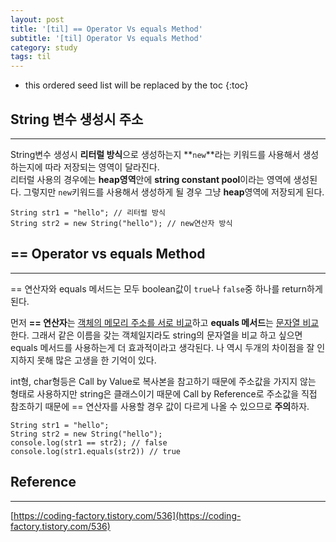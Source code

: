 ```yaml
---
layout: post
title: '[til] == Operator Vs equals Method'
subtitle: '[til] Operator Vs equals Method'
category: study
tags: til
---
```


<!-- prettier-ignore -->
* this ordered seed list will be replaced by the toc 
{:toc}

## String 변수 생성시 주소

---

String변수 생성시 **리터럴 방식**으로 생성하는지 **`new`**라는 키워드를 사용해서 생성하는지에 따라 저장되는 영역이 달라진다.  
리터럴 사용의 경우에는 **heap영역**안에 **string constant pool**이라는 영역에 생성된다. 그렇지만 `new`키워드를 사용해서 생성하게 될 경우 그냥 **heap**영역에 저장되게 된다.

```
String str1 = "hello"; // 리터럴 방식
String str2 = new String("hello"); // new연산자 방식
```

## == Operator vs equals Method

---

== 연산자와 equals 메서드는 모두 boolean값이 `true`나 `false`중 하나를 return하게 된다.

먼저 **== 연산자**는 <u>객체의 메모리 주소를 서로 비교</u>하고 **equals 메서드**는 <u>문자열 비교</u>한다. 그래서 같은 이름을 갖는 객체일지라도 string의 문자열을 비교 하고 싶으면 equals 메서드를 사용하는게 더 효과적이라고 생각된다. 나 역시 두개의 차이점을 잘 인지하지 못해 많은 고생을 한 기억이 있다.

int형, char형등은 Call by Value로 복사본을 참고하기 때문에 주소값을 가지지 않는 형태로 사용하지만 string은 클래스이기 때문에 Call by Reference로 주소값을 직접 참조하기 때문에 == 연산자를 사용할 경우 값이 다르게 나올 수 있으므로 **주의**하자.

```
String str1 = "hello";
String str2 = new String("hello");
console.log(str1 == str2); // false
console.log(str1.equals(str2)) // true
```

## Reference

---

[https://coding-factory.tistory.com/536](https://coding-factory.tistory.com/536)
